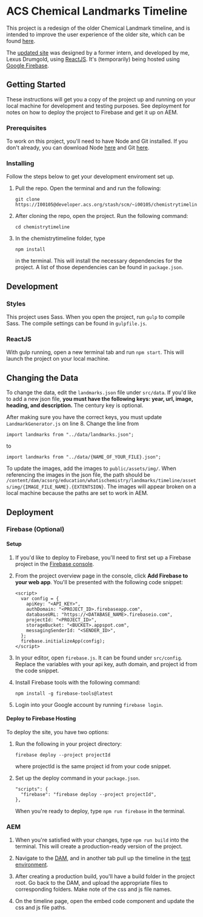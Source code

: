 # ACS Chemical Landmarks Timeline

This project is a redesign of the older Chemical Landmark timeline, and is intended to improve the user experience of the older site, which can be found [here](https://www.acs.org/content/acs/en/education/whatischemistry/landmarks/landmarks-timeline.html).

The [updated site](https://acs-chemistrytimeline.firebaseapp.com/) was designed by a former intern, and developed by me, Lexus Drumgold, using [ReactJS](https://reactjs.org/). It's (temporarily) being hosted using [Google Firebase](https://firebase.google.com/docs/web/setup).

## Getting Started

These instructions will get you a copy of the project up and running on your local machine for development and testing purposes. See deployment for notes on how to deploy the project to Firebase and get it up on AEM.

### Prerequisites

To work on this project, you'll need to have Node and Git installed. If you don't already, you can download Node [here](https://nodejs.org/en/download/) and Git [here](https://git-scm.com/downloads).

### Installing

Follow the steps below to get your development enviroment set up.

1.  Pull the repo. Open the terminal and and run the following:

    ```
    git clone https://I00105@developer.acs.org/stash/scm/~i00105/chemistrytimeline.git
    ```

2.  After cloning the repo, open the project. Run the following command:

    ```
    cd chemistrytimeline
    ```

3.  In the chemistrytimeline folder, type
    ```
    npm install
    ```
    in the terminal. This will install the necessary dependencies for the project. A list of those dependencies can be found in `package.json`.

## Development

### Styles

This project uses Sass. When you open the project, run `gulp` to compile Sass. The compile settings can be found in `gulpfile.js`.

### ReactJS

With gulp running, open a new terminal tab and run `npm start`. This will launch the project on your local machine.

## Changing the Data

To change the data, edit the `landmarks.json` file under `src/data`. If you'd like to add a new json file, **you must have the following keys: year, url, image, heading, and description.** The century key is optional.

After making sure you have the correct keys, you must update `LandmarkGenerator.js` on line 8. Change the line from

```
import landmarks from "../data/landmarks.json";
```

to

```
import landmarks from "../data/{NAME_OF_YOUR_FILE}.json";
```

To update the images, add the images to `public/assets/img/`. When referencing the images in the json file, the path should be `/content/dam/acsorg/education/whatischemistry/landmarks/timeline/assets/img/{IMAGE_FILE_NAME}.{EXTENTSION}`. The images will appear broken on a local machine because the paths are set to work in AEM.

## Deployment

### Firebase (Optional)

#### Setup

1.  If you'd like to deploy to Firebase, you'll need to first set up a Firebase project in the [Firebase console](https://console.firebase.google.com/).

2.  From the project overview page in the console, click **Add Firebase to your web app**. You'll be presented with the following code snippet:

    ```
    <script>
      var config = {
        apiKey: "<API_KEY>",
        authDomain: "<PROJECT_ID>.firebaseapp.com",
        databaseURL: "https://<DATABASE_NAME>.firebaseio.com",
        projectId: "<PROJECT_ID>",
        storageBucket: "<BUCKET>.appspot.com",
        messagingSenderId: "<SENDER_ID>",
      };
      firebase.initializeApp(config);
    </script>
    ```

3.  In your editor, open `firebase.js`. It can be found under `src/config`. Replace the variables with your api key, auth domain, and project id from the code snippet.

4.  Install Firebase tools with the following command:

    ```
    npm install -g firebase-tools@latest
    ```

5.  Login into your Google account by running `firebase login`.

#### Deploy to Firebase Hosting

To deploy the site, you have two options:

1.  Run the following in your project directory:

    ```
    firebase deploy --project projectId
    ```

    where projectId is the same project id from your code snippet.

2.  Set up the deploy command in your `package.json`.

    ```
    "scripts": {
      "firebase": "firebase deploy --project projectId",
    },
    ```

    When you're ready to deploy, type `npm run firebase` in the terminal.

### AEM

1.  When you're satisfied with your changes, type `npm run build` into the terminal. This will create a production-ready version of the project.

2.  Navigate to the [DAM](https://aemauttst.acs.org/damadmin#/content/dam/acsorg/education/whatischemistry/landmarks/timeline), and in another tab pull up the timeline in the [test environment](https://aemauttst.acs.org/content/acs/en/education/whatischemistry/landmarks/landmarks-timeline-jcl.html).

3.  After creating a production build, you'll have a build folder in the project root. Go back to the DAM, and upload the appropriate files to corresponding folders. Make note of the css and js file names.

4.  On the timeline page, open the embed code component and update the css and js file paths.
